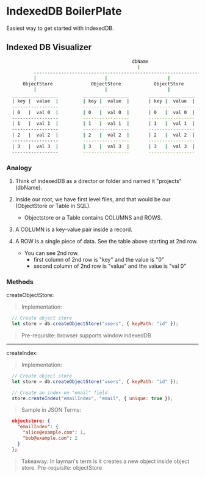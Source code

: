 # IndexedDB BoilerPlate

Easiest way to get started with indexedDB.

## Indexed DB Visualizer

```bash
                                              dbName
                                                |
          --------------------------------------------------------------------------
          |                         |                      |                       |
      ObjectStore              ObjectStore            ObjectStore             ObjectStore
          |                         |                      |                       |
  _________________         _________________       _________________       _________________
  | key |  value  |         | key |  value  |       | key |  value  |       | key |  value  |
  -----------------         -----------------       -----------------       -----------------
  | 0   |  val 0  |         | 0   |  val 0  |       | 0   |  val 0  |       | 0   |  val 0  |
  -----------------         -----------------       -----------------       -----------------
  | 1   |  val 1  |         | 1   |  val 1  |       | 1   |  val 1  |       | 1   |  val 1  |
  -----------------         -----------------       -----------------       -----------------
  | 2   |  val 2  |         | 2   |  val 2  |       | 2   |  val 2  |       | 2   |  val 2  |
  -----------------         -----------------       -----------------       -----------------
  | 3   |  val 3  |         | 3   |  val 3  |       | 3   |  val 3  |       | 3   |  val 3  |
  -----------------         -----------------       -----------------       -----------------
```

### Analogy

  1. Think of indexedDB as a director or folder and named it "projects" (dbName).

  2. Inside our root, we have first level files, and that would be our (ObjectStore or Table in SQL).
      - Objectstore or a Table contains COLUMNS and ROWS.

  3. A COLUMN is a key-value pair inside a record.

  4. A ROW is a single piece of data. See the table above starting at 2nd row.
      - You can see 2nd row.
          - first column of 2nd row is "key" and the value is "0"
          - second column of 2nd row is "value" and the value is "val 0"

### Methods

createObjectStore:
> Implementation:
  ```javascript
    // Create object store
    let store = db.createObjectStore("users", { keyPath: "id" });
  ```
> Pre-requisite: browser supports window.indexedDB
------------------------------------------------------------------------
createIndex:
> Implementation:
  ```javascript
    // Create object store
    let store = db.createObjectStore("users", { keyPath: "id" });

    // Create an index on "email" field
    store.createIndex("emailIndex", "email", { unique: true });
  ```

> Sample in JSON Terms:
  ```json
    objectstore: {
      "emailIndex": {
        "alice@example.com": 1,
        "bob@example.com": 2
      }
    };
  ```

> Takeaway: In layman's term is it creates a new object inside object store.
> Pre-requisite: objectStore
